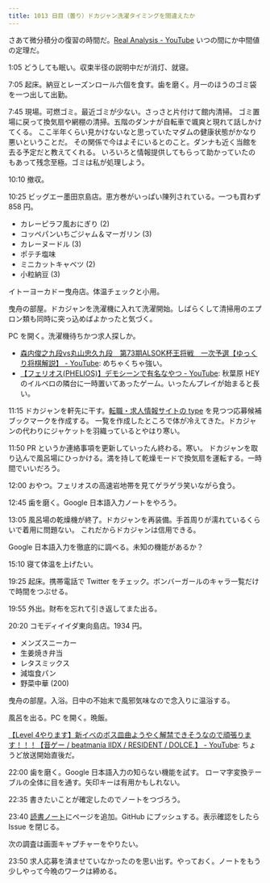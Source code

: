 ```yaml
---
title: 1013 日目（曇り）ドカジャン洗濯タイミングを間違えたか
---
```


さあて微分積分の復習の時間だ。[Real Analysis - YouTube](https://www.youtube.com/playlist?list=PLBh2i93oe2quABbNq4I_-hyjhW8eOdgrO)
いつの間にか中間値の定理だ。

1:05 どうしても眠い。収束半径の説明中だが消灯、就寝。

7:05 起床。納豆とレーズンロール六個を食す。歯を磨く。月一のほうのゴミ袋を一つ出して出勤。

7:45 現場。可燃ゴミ。最近ゴミが少ない。さっさと片付けて館内清掃。
ゴミ置場に戻って換気扇や網棚の清掃。五階のダンナが自転車で颯爽と現れて話しかけてくる。
ここ半年くらい見かけないなと思っていたマダムの健康状態がかなり悪いということだ。
その関係で今はよそにいるとのこと。ダンナも近く当館を去る予定だと教えてくれる。
いろいろと情報提供してもらって助かっていたのもあって残念至極。ゴミは私が処理しよう。

10:10 撤収。

10:25 ビッグエー墨田京島店。恵方巻がいっぱい陳列されている。一つも買わず 858 円。

* カレーピラフ風おにぎり (2)
* コッペパンいちごジャム＆マーガリン (3)
* カレーヌードル (3)
* ポテチ塩味
* ミニカットキャベツ (2)
* 小粒納豆 (3)

イトーヨーカドー曳舟店。体温チェックと小用。

曳舟の部屋。ドカジャンを洗濯機に入れて洗濯開始。しばらくして清掃用のエプロン類も同時に突っ込めばよかったと気づく。

PC を開く。洗濯機待ちかつ求人探しか。

* [森内俊之九段vs丸山忠久九段　第73期ALSOK杯王将戦　一次予選【ゆっくり将棋解説】 - YouTube](https://www.youtube.com/watch?v=u6pc0eaNkpU):
  めちゃくちゃ強い。
* [【フェリオス(PHELIOS)】デモシーンで有名なやつ - YouTube](https://www.youtube.com/watch?v=OnMr-WE0tIk):
  秋葉原 HEY のイルベロの隣台に一時置いてあったゲーム。いったんプレイが始まると長い。

11:15 ドカジャンを軒先に干す。[転職・求人情報サイトの type](https://type.jp/) を見つつ応募候補ブックマークを作成する。
一覧を作成したところで体が冷えてきた。ドカジャンの代わりにジャケットを羽織っているとやはり寒い。

11:50 PR というか連絡事項を更新していったん終わる。寒い。
ドカジャンを取り込んで風呂場にひっかける。満を持して乾燥モードで換気扇を運転する。一時間でいいだろう。

12:00 おやつ。フェリオスの高速岩地帯を見てゲラゲラ笑いながら食う。

12:45 歯を磨く。Google 日本語入力ノートをやろう。

13:05 風呂場の乾燥機が終了。ドカジャンを再装備。手首周りが濡れているくらいで着用に問題ない。
これだからドカジャンは信用できる。

Google 日本語入力を徹底的に調べる。未知の機能があるか？

15:10 寝て体温を上げたい。

19:25 起床。携帯電話で Twitter をチェック。ボンバーガールのキャラ一覧だけで時間をつぶせる。

19:55 外出。財布を忘れて引き返してまた出る。

20:20 コモディイイダ東向島店。1934 円。

* メンズスニーカー
* 生姜焼き弁当
* レタスミックス
* 減塩食パン
* 野菜中華 (200)

曳舟の部屋。入浴。日中の不始末で風邪気味なので念入りに温浴する。

風呂を出る。PC を開く。晩飯。

[【Level 4やります】新イベのボス皿曲ようやく解禁できそうなので頑張ります！！！【音ゲー / beatmania IIDX / RESIDENT / DOLCE.】 - YouTube](https://www.youtube.com/watch?v=QaYD95mExaE):
ちょうど放送開始直後だ。

22:00 歯を磨く。Google 日本語入力の知らない機能を試す。
ローマ字変換テーブルの全体に目を通す。矢印キーは有用かもしれない。

22:35 書きたいことが確定したのでノートをつづろう。

23:40 [読書ノート][note]にページを追加。GitHub にプッシュする。表示確認をしたら
Issue を閉じる。

次の調査は画面キャプチャーをやりたい。

23:50 求人応募を済ませていなかったのを思い出す。やっておく。ノートをもう少しやって今晩のワークは締める。

[note]: https://showa-yojyo.github.io/notebook/
